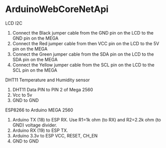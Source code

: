 # ArduinoWebCoreNetApi

LCD I2C
1. Connect the Black jumper cable from the GND pin on the LCD to the GND pin on the MEGA
2.  Connect the Red jumper cable from then VCC pin on the LCD to the 5V pin on the MEGA
3. Connect the Green jumper cable from the SDA pin on the LCD to the SDA pin on the MEGA
4. Connect the Yellow jumper cable from the SCL pin on the LCD to the SCL pin on the MEGA


DHT11 Temperature and Humidity sensor
1. DHT11 Data PIN  to PIN 2 of Mega 2560
2. Vcc to 5v
3. GND to GND

ESP8266 to Arduino MEGA 2560
1. Arduino TX (18) to ESP RX. Use R1=1k ohm (to RX) and R2=2.2k ohm (to GND) voltage divider.
2. Arduino RX (19) to ESP TX.
3. Arduino 3.3v to ESP VCC, RESET, CH_EN
4. GND to GND

